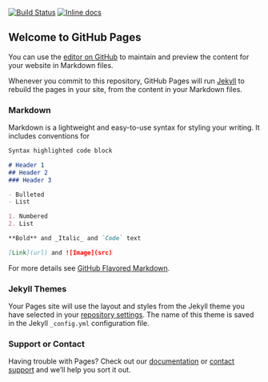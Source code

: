 [![Build Status](https://travis-ci.org/{alencodes}/{MyFamilyTree}.png?branch=master)](https://travis-ci.org/{alencodes}/{MyFamilyTree}) [![Inline docs](http://inch-ci.org/github/{alencodes}/{MyFamilyTree}.svg?branch=master)](http://inch-ci.org/github/{alencodes}/{MyFamilyTree})
## Welcome to GitHub Pages

You can use the [editor on GitHub](https://github.com/alencodes/MyFamilyTree/edit/master/README.md) to maintain and preview the content for your website in Markdown files.

Whenever you commit to this repository, GitHub Pages will run [Jekyll](https://jekyllrb.com/) to rebuild the pages in your site, from the content in your Markdown files.

### Markdown

Markdown is a lightweight and easy-to-use syntax for styling your writing. It includes conventions for

```markdown
Syntax highlighted code block

# Header 1
## Header 2
### Header 3

- Bulleted
- List

1. Numbered
2. List

**Bold** and _Italic_ and `Code` text

[Link](url) and ![Image](src)
```

For more details see [GitHub Flavored Markdown](https://guides.github.com/features/mastering-markdown/).

### Jekyll Themes

Your Pages site will use the layout and styles from the Jekyll theme you have selected in your [repository settings](https://github.com/alencodes/MyFamilyTree/settings). The name of this theme is saved in the Jekyll `_config.yml` configuration file.

### Support or Contact

Having trouble with Pages? Check out our [documentation](https://help.github.com/categories/github-pages-basics/) or [contact support](https://github.com/contact) and we’ll help you sort it out.
